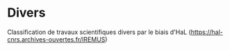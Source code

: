 # Divers

Classification de travaux scientifiques divers par le biais d'HaL (https://hal-cnrs.archives-ouvertes.fr/IREMUS)
